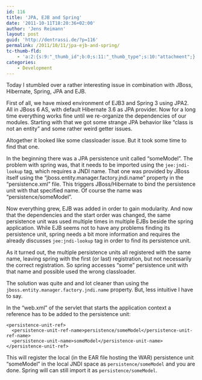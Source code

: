 ```yaml
---
id: 116
title: 'JPA, EJB and Spring'
date: '2011-10-11T18:20:36+02:00'
author: 'Jens Reimann'
layout: post
guid: 'http://dentrassi.de/?p=116'
permalink: /2011/10/11/jpa-ejb-and-spring/
tc-thumb-fld:
    - 'a:2:{s:9:"_thumb_id";b:0;s:11:"_thumb_type";s:10:"attachment";}'
categories:
    - Development
---
```


Today I stumbled over a rather interesting issue in combination with JBoss, Hibernate, Spring, JPA and EJB.

First of all, we have mixed environment of EJB3 and Spring 3 using JPA2. All in JBoss 6 AS, with default Hibernate 3.6 as JPA provider. Now for a long time everything works fine until we re-organize the dependencies of our modules. Starting with that we got some strange JPA behavior like “class is not an entity” and some rather weird getter issues.

<!-- more -->

Altogether it looked like some classloader issue. But it took some time to find that one.

In the beginning there was a JPA persistence unit called “someModel”. The problem with spring was, that it needs to be imported using the `jee:jndi-lookup` tag, which requires a JNDI name. That one was provided by JBoss itself using the “jboss.entity.manager.factory.jndi.name” property in the “persistence.xml” file. This triggers JBoss/Hibernate to bind the persistence unit with that specified name. Of course the name was “persistence/someModel”.

Now everything grew, EJB was added in order to gain modularity. And now that the dependencies and the start order was changed, the same persistence unit was used multiple times in multiple EJBs beside the spring application. While EJB seems not to have any problems finding its persistence unit, spring needs a bit more information and requires the already discusses `jee:jndi-lookup` tag in order to find its persistence unit.

As it turned out, the multiple persistence units all registered with the same name, leaving spring with the first (or last) registration, but not necessarily the correct registration. So spring accesses “some” persistence unit with that name and possible used the wrong classloader.

The solution was quite and and lot cleaner than using the `jboss.entity.manager.factory.jndi.name` property. But, less intuitive I have to say.

In the “web.xml” of the servlet that starts the application context a reference has to be added to the persistence unit:

```xmla
<persistence-unit-ref>
  <persistence-unit-ref-name>persistence/someModel</persistence-unit-ref-name>
  <persistence-unit-name>someModel</persistence-unit-name>
</persistence-unit-ref>
```

This will register the local (in the EAR file hosting the WAR) persistence unit “someModel” in the local JNDI space as `persistence/someModel` and you are done. Spring will can still import it as `persistence/someModel`.

